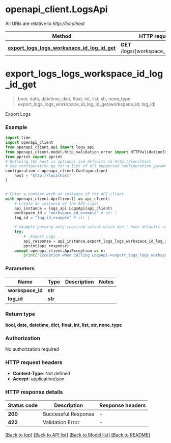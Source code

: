 # openapi_client.LogsApi

All URIs are relative to *http://localhost*

Method | HTTP request | Description
------------- | ------------- | -------------
[**export_logs_logs_workspace_id_log_id_get**](LogsApi.md#export_logs_logs_workspace_id_log_id_get) | **GET** /logs/{workspace_id}/{log_id} |  Export Logs


# **export_logs_logs_workspace_id_log_id_get**
> bool, date, datetime, dict, float, int, list, str, none_type export_logs_logs_workspace_id_log_id_get(workspace_id, log_id)

 Export Logs

### Example

```python
import time
import openapi_client
from openapi_client.api import logs_api
from openapi_client.model.http_validation_error import HTTPValidationError
from pprint import pprint
# Defining the host is optional and defaults to http://localhost
# See configuration.py for a list of all supported configuration parameters.
configuration = openapi_client.Configuration(
    host = "http://localhost"
)


# Enter a context with an instance of the API client
with openapi_client.ApiClient() as api_client:
    # Create an instance of the API class
    api_instance = logs_api.LogsApi(api_client)
    workspace_id = "workspace_id_example" # str | 
    log_id = "log_id_example" # str | 

    # example passing only required values which don't have defaults set
    try:
        #  Export Logs
        api_response = api_instance.export_logs_logs_workspace_id_log_id_get(workspace_id, log_id)
        pprint(api_response)
    except openapi_client.ApiException as e:
        print("Exception when calling LogsApi->export_logs_logs_workspace_id_log_id_get: %s\n" % e)
```

### Parameters

Name | Type | Description  | Notes
------------- | ------------- | ------------- | -------------
 **workspace_id** | **str**|  |
 **log_id** | **str**|  |

### Return type

**bool, date, datetime, dict, float, int, list, str, none_type**

### Authorization

No authorization required

### HTTP request headers

 - **Content-Type**: Not defined
 - **Accept**: application/json

### HTTP response details
| Status code | Description | Response headers |
|-------------|-------------|------------------|
**200** | Successful Response |  -  |
**422** | Validation Error |  -  |

[[Back to top]](#) [[Back to API list]](../README.md#documentation-for-api-endpoints) [[Back to Model list]](../README.md#documentation-for-models) [[Back to README]](../README.md)

